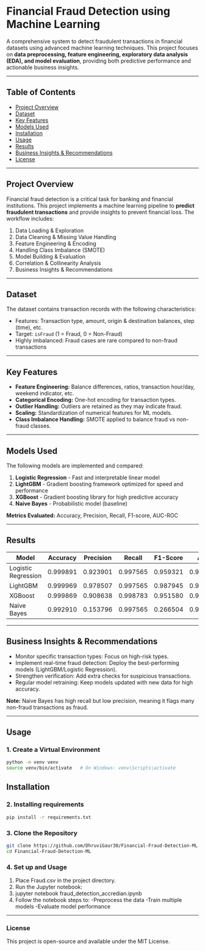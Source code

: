 # Financial Fraud Detection using Machine Learning

A comprehensive system to detect fraudulent transactions in financial datasets using advanced machine learning techniques. This project focuses on **data preprocessing, feature engineering, exploratory data analysis (EDA), and model evaluation**, providing both predictive performance and actionable business insights.

---

## Table of Contents
- [Project Overview](#project-overview)
- [Dataset](#dataset)
- [Key Features](#key-features)
- [Models Used](#models-used)
- [Installation](#installation)
- [Usage](#usage)
- [Results](#results)
- [Business Insights & Recommendations](#business-insights--recommendations)
- [License](#license)

---

## Project Overview

Financial fraud detection is a critical task for banking and financial institutions. This project implements a machine learning pipeline to **predict fraudulent transactions** and provide insights to prevent financial loss. The workflow includes:

1. Data Loading & Exploration
2. Data Cleaning & Missing Value Handling
3. Feature Engineering & Encoding
4. Handling Class Imbalance (SMOTE)
5. Model Building & Evaluation
6. Correlation & Collinearity Analysis
7. Business Insights & Recommendations

---

## Dataset

The dataset contains transaction records with the following characteristics:

- Features: Transaction type, amount, origin & destination balances, step (time), etc.
- Target: `isFraud` (1 = Fraud, 0 = Non-Fraud)
- Highly imbalanced: Fraud cases are rare compared to non-fraud transactions

---

## Key Features

- **Feature Engineering:** Balance differences, ratios, transaction hour/day, weekend indicator, etc.
- **Categorical Encoding:** One-hot encoding for transaction types.
- **Outlier Handling:** Outliers are retained as they may indicate fraud.
- **Scaling:** Standardization of numerical features for ML models.
- **Class Imbalance Handling:** SMOTE applied to balance fraud vs non-fraud classes.

---

## Models Used

The following models are implemented and compared:

1. **Logistic Regression** - Fast and interpretable linear model
2. **LightGBM** - Gradient boosting framework optimized for speed and performance
3. **XGBoost** - Gradient boosting library for high predictive accuracy
4. **Naive Bayes** - Probabilistic model (baseline)

**Metrics Evaluated:** Accuracy, Precision, Recall, F1-score, AUC-ROC

---

## Results

| Model                 | Accuracy  | Precision | Recall   | F1-Score | AUC      |
|-----------------------|----------|-----------|---------|----------|----------|
| Logistic Regression   | 0.999891 | 0.923901  | 0.997565 | 0.959321 | 0.999962 |
| LightGBM              | 0.999969 | 0.978507  | 0.997565 | 0.987945 | 0.999921 |
| XGBoost               | 0.999869 | 0.908638  | 0.998783 | 0.951580 | 0.999739 |
| Naive Bayes           | 0.992910 | 0.153796  | 0.997565 | 0.266504 | 0.999039 |

---

## Business Insights & Recommendations

- Monitor specific transaction types: Focus on high-risk types.
- Implement real-time fraud detection: Deploy the best-performing models (LightGBM/Logistic Regression).
- Strengthen verification: Add extra checks for suspicious transactions.
- Regular model retraining: Keep models updated with new data for high accuracy.

**Note:** Naive Bayes has high recall but low precision, meaning it flags many non-fraud transactions as fraud.

---

## Usage

### 1. Create a Virtual Environment

```bash
python -m venv venv  
source venv/bin/activate   # On Windows: venv\Scripts\activate
```
## Installation 

### 2. Installing requirements
```bash
pip install -r requirements.txt
```

### 3. Clone the Repository
```bash
git clone https://github.com/DhruviGaur30/Financial-Fraud-Detection-ML.git
cd Financial-Fraud-Detection-ML
```
### 4. Set up and Usage

1. Place Fraud.csv in the project directory.
2. Run the Jupyter notebook:
3. jupyter notebook fraud_detection_accredian.ipynb
4. Follow the notebook steps to:
-Preprocess the data
-Train multiple models
-Evaluate model performance

---

### License

This project is open-source and available under the MIT License.
